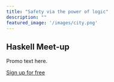 ```yaml
---
title: "Safety via the power of logic"
description: ""
featured_image: '/images/city.png'
---
```


<!-- <section class="mw8 center br3 hidden bg-light-yellow ba b--black-10 mb4">
  <h1 class="f4 bg-yellow br3 br--top mv0 pv2 ph3">We're hiring</h1>
  <div class="pa4 bt b--black-10">
    <p class="f6 f5-ns lh-copy mv0">
      At Imiron, we’re on a mission to push the boundaries of technology in a critical domain. We’re a young startup looking for exceptional individuals to join us on this exciting journey.
    </p>
    <div class="ph3">
      <a class="f4 link dim w-30-ns br-pill ph3 pv2 mt3 dib dark-gray bg-yellow" href="/career">CHECK</a>
    </div>
  </div>
</section> -->


<section class="pv3 mw8 center br3 ba b--gray bg-lightest-blue" style=" background-image:url(../images/haskel_meetup.png)">
    <div class="dt-ns dt--fixed-ns w-100">
      <div class="pa3 pa4-ns dtc-ns v-mid">
        <div>
          <h2 class="fw6 lightest-blue mt0 mb3">Haskell Meet-up </h2>
          <p class="white measure lh-copy mv0">
            Promo text here.
          </p>
        </div>
      </div>
      <div class="pa3 pa4-ns dtc-ns v-mid">
        <a href="#" class="no-underline f6 tc db w-100 pv3 bg-animate bg-blue hover-bg-dark-blue white br2">Sign up for free</a>
      </div>
    </div>
</section>
